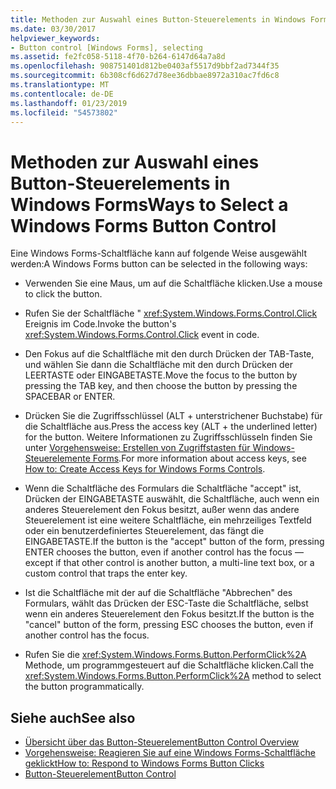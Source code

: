 ```yaml
---
title: Methoden zur Auswahl eines Button-Steuerelements in Windows Forms
ms.date: 03/30/2017
helpviewer_keywords:
- Button control [Windows Forms], selecting
ms.assetid: fe2fc058-5118-4f70-b264-6147d64a7a8d
ms.openlocfilehash: 908751401d812be0403af5517d9bbf2ad7344f35
ms.sourcegitcommit: 6b308cf6d627d78ee36dbbae8972a310ac7fd6c8
ms.translationtype: MT
ms.contentlocale: de-DE
ms.lasthandoff: 01/23/2019
ms.locfileid: "54573802"
---
```

# <a name="ways-to-select-a-windows-forms-button-control"></a><span data-ttu-id="da370-102">Methoden zur Auswahl eines Button-Steuerelements in Windows Forms</span><span class="sxs-lookup"><span data-stu-id="da370-102">Ways to Select a Windows Forms Button Control</span></span>
<span data-ttu-id="da370-103">Eine Windows Forms-Schaltfläche kann auf folgende Weise ausgewählt werden:</span><span class="sxs-lookup"><span data-stu-id="da370-103">A Windows Forms button can be selected in the following ways:</span></span>  
  
-   <span data-ttu-id="da370-104">Verwenden Sie eine Maus, um auf die Schaltfläche klicken.</span><span class="sxs-lookup"><span data-stu-id="da370-104">Use a mouse to click the button.</span></span>  
  
-   <span data-ttu-id="da370-105">Rufen Sie der Schaltfläche " <xref:System.Windows.Forms.Control.Click> Ereignis im Code.</span><span class="sxs-lookup"><span data-stu-id="da370-105">Invoke the button's <xref:System.Windows.Forms.Control.Click> event in code.</span></span>  
  
-   <span data-ttu-id="da370-106">Den Fokus auf die Schaltfläche mit den durch Drücken der TAB-Taste, und wählen Sie dann die Schaltfläche mit den durch Drücken der LEERTASTE oder EINGABETASTE.</span><span class="sxs-lookup"><span data-stu-id="da370-106">Move the focus to the button by pressing the TAB key, and then choose the button by pressing the SPACEBAR or ENTER.</span></span>  
  
-   <span data-ttu-id="da370-107">Drücken Sie die Zugriffsschlüssel (ALT + unterstrichener Buchstabe) für die Schaltfläche aus.</span><span class="sxs-lookup"><span data-stu-id="da370-107">Press the access key (ALT + the underlined letter) for the button.</span></span> <span data-ttu-id="da370-108">Weitere Informationen zu Zugriffsschlüsseln finden Sie unter [Vorgehensweise: Erstellen von Zugriffstasten für Windows-Steuerelemente Forms](../../../../docs/framework/winforms/controls/how-to-create-access-keys-for-windows-forms-controls.md).</span><span class="sxs-lookup"><span data-stu-id="da370-108">For more information about access keys, see [How to: Create Access Keys for Windows Forms Controls](../../../../docs/framework/winforms/controls/how-to-create-access-keys-for-windows-forms-controls.md).</span></span>  
  
-   <span data-ttu-id="da370-109">Wenn die Schaltfläche des Formulars die Schaltfläche "accept" ist, Drücken der EINGABETASTE auswählt, die Schaltfläche, auch wenn ein anderes Steuerelement den Fokus besitzt, außer wenn das andere Steuerelement ist eine weitere Schaltfläche, ein mehrzeiliges Textfeld oder ein benutzerdefiniertes Steuerelement, das fängt die EINGABETASTE.</span><span class="sxs-lookup"><span data-stu-id="da370-109">If the button is the "accept" button of the form, pressing ENTER chooses the button, even if another control has the focus — except if that other control is another button, a multi-line text box, or a custom control that traps the enter key.</span></span>  
  
-   <span data-ttu-id="da370-110">Ist die Schaltfläche mit der auf die Schaltfläche "Abbrechen" des Formulars, wählt das Drücken der ESC-Taste die Schaltfläche, selbst wenn ein anderes Steuerelement den Fokus besitzt.</span><span class="sxs-lookup"><span data-stu-id="da370-110">If the button is the "cancel" button of the form, pressing ESC chooses the button, even if another control has the focus.</span></span>  
  
-   <span data-ttu-id="da370-111">Rufen Sie die <xref:System.Windows.Forms.Button.PerformClick%2A> Methode, um programmgesteuert auf die Schaltfläche klicken.</span><span class="sxs-lookup"><span data-stu-id="da370-111">Call the <xref:System.Windows.Forms.Button.PerformClick%2A> method to select the button programmatically.</span></span>  
  
## <a name="see-also"></a><span data-ttu-id="da370-112">Siehe auch</span><span class="sxs-lookup"><span data-stu-id="da370-112">See also</span></span>
- [<span data-ttu-id="da370-113">Übersicht über das Button-Steuerelement</span><span class="sxs-lookup"><span data-stu-id="da370-113">Button Control Overview</span></span>](../../../../docs/framework/winforms/controls/button-control-overview-windows-forms.md)
- [<span data-ttu-id="da370-114">Vorgehensweise: Reagieren Sie auf eine Windows Forms-Schaltfläche geklickt</span><span class="sxs-lookup"><span data-stu-id="da370-114">How to: Respond to Windows Forms Button Clicks</span></span>](../../../../docs/framework/winforms/controls/how-to-respond-to-windows-forms-button-clicks.md)
- [<span data-ttu-id="da370-115">Button-Steuerelement</span><span class="sxs-lookup"><span data-stu-id="da370-115">Button Control</span></span>](../../../../docs/framework/winforms/controls/button-control-windows-forms.md)
